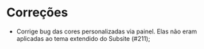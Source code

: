# Correções
- Corrige bug das cores personalizadas via painel. Elas não eram aplicadas ao tema extendido do Subsite (#211);